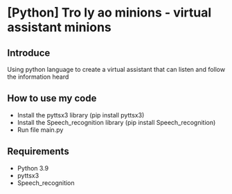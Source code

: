 # [Python] Tro ly ao minions - virtual assistant minions

## Introduce
Using python language to create a virtual assistant that can listen and follow the information heard

## How to use my code
- Install the pyttsx3 library (pip install pyttsx3)
- Install the Speech_recognition library (pip install Speech_recognition)
- Run file main.py

## Requirements
- Python 3.9
- pyttsx3
- Speech_recognition

 
 
